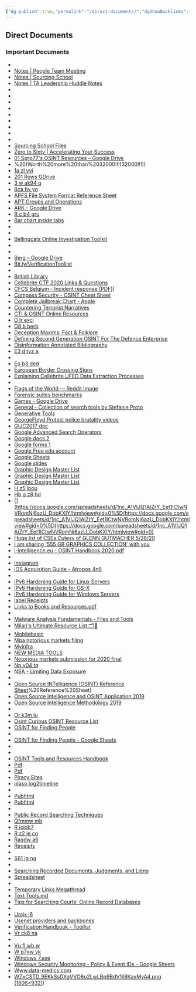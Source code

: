 ```yaml
---
{"dg-publish":true,"permalink":"/direct-documents/","dgShowBacklinks":true,"dgShowLocalGraph":true}
---
```



## Direct Documents
### Important Documents
- [](https://docs.google.com/document/d/1OJ80nOj5oD4tFCVTmtJdLEs-tHjIWFyW0qzVKhKpMuw/edit#heading=h.q0662onlfax4)
- [Notes | People Team Meeting](https://docs.google.com/document/d/1Iwo4XPLazcilIl--va0vh5ep3DQLKF2mcfR7VayG7Yg/edit)
- [Notes | Sourcing School](https://docs.google.com/document/d/1d93qjOAsmLgZjnDRQ64rQ45jJKkluWSjpAnJvBmlcOI/edit)
- [Notes | TA Leadership Huddle Notes](https://docs.google.com/document/d/13p0mM9MZUh_lippbxFpYRSHMPIzwgB3bl-45aXtwKVM/edit)
- [](https://docs.google.com/spreadsheets/d/1TN4zZTm4WNOpMv-TDQZrAiev-WxH7bg1bY1ItJEZm1g/edit#gid=1860823197)
- [](https://docs.google.com/spreadsheets/d/1Qk6N_TCmWpxjNx_4t_SkPfwlOP7tXzocxPPDSfN1ZBA/edit#gid=0)
- [](https://docs.google.com/spreadsheets/d/1SO24psiqtqFjGq1Xv8s4UIVukoH2tH7NWZJnkNTTW8g/edit#gid=1452451294)
- [](https://docs.google.com/spreadsheets/d/1Z8XwF2wQNN_fxNLv3d0dBI3Hjowfi85OVPoXfWbphcM/edit#gid=0)
- [](https://docs.google.com/presentation/d/1IgVUFQHHQs7-LcNoYlV6D4xov8kTDhpED8TjnaYmaJI/edit#slide=id.g103d2ec38a4_0_3)
- [](https://docs.google.com/presentation/d/1Vyx2Kya37s2TmO1DBJSMeIFAOs5B_8eOTMWDeKvU33g/edit#slide=id.ge5fd6fbf24_2_17)
- [](https://docs.google.com/presentation/d/11Kifsglan2LiCkjYDLcb8yPpl1FX2GuCFCW74HWEiB8/edit#slide=id.gd1a9afe3ee_1_5)
- [](https://docs.google.com/presentation/d/1o8kmLsVNbwhc0x2igUpaRMo3og_DUzDX9-fDDq3ZDuA/edit#slide=id.p)
- [](https://docs.google.com/presentation/d/1MTeJzdxdIEL8MEujFOj0ob6SuOBCVLaHNoms0gcgOJ4/edit#slide=id.g10c8ee03c47_0_79)
- [Sourcing School Files](https://drive.google.com/drive/folders/1jyCKS2wSd2-v6m5MQKU1SA7eb-489Tu6)
- [Zero to Sixty | Accelerating Your Success](https://drive.google.com/drive/folders/1IqRy37ij4YfNv0i631B6IxNV7N0sQj8J)
- [01 Sprp77's OSINT Resources – Google Drive](https://drive.google.com/drive/folders/1CBcemFdorkAqJ-Sthsh67OVHgH4FQF05)
- [](For%20Photoshop%20and%20Illustrator)%20(Worth%20more%20than%20$32000!!!)%5D(https://docs.google.com/document/d/11VSl8DZ7nxmCs-AvUivC_W047_v80F2McMPWDHipMU0/edit#%7C10.000+%20Vectors%20Bundle%20from%20InkyDeals%20(For%20Photoshop%20and%20Illustrator)%20(Worth%20more%20than%20$32000!!!))
- [1a zl vvi](https://i.imgur.com/1aZLVvi.png)
- [201 Rows GDrive](https://docs.google.com/spreadsheets/d/1Foy4rfzhg4LMLwbnWBccVKSR1Vi528h4Xnh3DzZGMSc/edit?usp=drivesdk)
- [3 w ak94 q](https://i.imgur.com/3WAk94Q.png)
- [8ca bv yo](https://i.imgur.com/8caBvYO.png)
- [APFS File System Format Reference Sheet](https://assets.contentstack.io/v3/assets/blt36c2e63521272fdc/blt61c336e02577e733/5eb0940e248a28605479ccf0/FOR518_APFS_CheatSheet_012020.pdf)
- [APT Groups and Operations](https://docs.google.com/spreadsheets/u/1/d/1H9_xaxQHpWaa4O_Son4Gx0YOIzlcBWMsdvePFX68EKU/pubhtml)
- [ARK - Google Drive](https://drive.google.com/drive/folders/1p0ovK4gyzPyw4SVrY-ISFbdp7PzOj3Ky)
- [B c b4 gru](https://i.imgur.com/bCB4Gru.png)
- [Bar chart inside tabs](https://drive.google.com/file/d/1Fd-V0ulSiNGL9og_5H74VzNrsCVkbrwE/view?usp=drivesdk)
- [](https://docs.google.com/spreadsheets/u/0/d/18rtqh8EG2q1xBo2cLNyhIDuK9jrPGwYr9DI2UncoqJQ/htmlview?gxids=7757&urp=gmail_link#gid=930747607)
- [](https://docs.google.com/document/d/1BfLPJpRtyq4RFtHJoNpvWQjmGnyVkfE2HYoICKOGguA/edit#heading=h.6igzqqftqvh4)
- [Bellingcats Online Investigation Toolkit](https://docs.google.com/document/d/1BfLPJpRtyq4RFtHJoNpvWQjmGnyVkfE2HYoICKOGguA/edit)
- [](https://accounts.google.com/v3/signin/identifier?continue=https%253A%252F%252Fdocs.google.com%252Fspreadsheets%252Fd%252F1FrqWwMroBvZMm8sw5tvqLcrSLfYcDUizaQYrY-u1hr0%252Fedit&dsh=S1309184329%253A1661702429264305&flowEntry=ServiceLogin&flowName=WebLiteSignIn&followup=https%253A%252F%252Fdocs.google.com%252Fspreadsheets%252Fd%252F1FrqWwMroBvZMm8sw5tvqLcrSLfYcDUizaQYrY-u1hr0%252Fedit&ifkv=AQN2RmUzjVKS9L6Y0wjX1gf_4sqlLHeLH7euRBnodRBWV_dVdY21wPpIj8H8473cMIqPFBUq2UTy&ltmpl=sheets&osid=1&passive=1209600&service=wise#gid=930747607)
- [](https://docs.google.com/spreadsheets/d/18rtqh8EG2q1xBo2cLNyhIDuK9jrPGwYr9DI2UncoqJQ/edit#gid=930747607)
- [Berg – Google Drive](https://drive.google.com/drive/folders/16RI16Bq875K14DsZSTxf0twRC6HAYgKG)
- [Bit.ly/VerificationToollist](https://docs.google.com/document/d/1HSXK32yrUYeZdpnC_tvNade1-gmSkoGd5aGv5byVZDY/edit)
- [](https://docs.google.com/spreadsheets/d/1RmgsrWVPRU_sULidwjupvIbcAYLsNGteeiT3ji4yGZk/edit#gid=469327285)
- [British Library](https://www.flickr.com/photos/britishlibrary)
- [Cellebrite CTF 2020 Links & Questions](https://docs.google.com/spreadsheets/d/1s_lxRPuDRkBz4qspJAX0IRy1SAjcmWqHVi9AyqdbY4I/edit?usp=sharing)
- [CFCS Belgium - Incident response (PDF)](PDF))
- [Compass Security - OSINT Cheat Sheet](https://www.compass-security.com/fileadmin/Research/White_Papers/2017-01_osint_cheat_sheet.pdf?fbclid=IwAR0mW2xlIbBI8WnCn8WFyglAgUJzGPpLXw3rT9xA7Z3-4242S5HSYE1Al5c)
- [Complete Jailbreak Chart - Apple](https://docs.google.com/spreadsheets/d/11DABHIIqwYQKj1L83AK9ywk_hYMjEkcaxpIg6phbTf0/edit?usp=sharing)
- [Countering Terrorist Narratives](https://icct.nl/app/uploads/2017/11/Countering-Terrorist-Narratives-Reed-Whittaker-Haroro-European-Parliament.pdf)
- [CTI & OSINT Online Resources](https://docs.google.com/spreadsheets/d/1klugQqw6POlBtuzon8S0b18-gpsDwX-5OYRrB7TyNEw/htmlview)
- [D lr excj](https://i.imgur.com/dLrEXCJ.png)
- [D8 b berb](https://i.imgur.com/D8BBerb.png)
- [Deception Maxims: Fact & Folklore](https://governmentattic.org/18docs/CIAdeceptionMaximsFactFolklore_1980.pdf)
- [Defining Second Generation OSINT For The Defence Enterprise](https://www.rand.org/content/dam/rand/pubs/research_reports/RR1900/RR1964/RAND_RR1964.pdf.)
- [Disinformation Annotated Bibliography](https://citizenlab.ca/wp-content/uploads/2019/05/Disinformation-Bibliography.pdf)
- [E3 d tvz a](https://i.imgur.com/E3DTvzA.png)
- [](https://docs.google.com/spreadsheets/d/17URMtNmXfEZEW9oUL_taLpGaqTDcMkA79J8TRw4xnz8/edit#gid=0)
- [Eo b3 ded](https://i.imgur.com/EoB3DED.png)
- [European Border Crossing Signs](https://www.instagram.com/p/CJnrw6dnugJ)
- [Explaining Cellebrite UFED Data Extraction Processes](https://smarterforensics.com/wp-content/uploads/2014/06/Explaining-Cellebrite-UFED-Data-Extraction-Processes-final.pdf)
- [](https://docs.google.com/spreadsheets/d/15dD0qSCDYDwVtWKC9zfZk1j8RzmvZARXTu9hrM34DnU/edit#gid=0)
- [Flags of the World — Reddit Image](https://i.redd.it/lxtu47hf5ll51.jpg)
- [Forensic suites benchmarks](https://docs.google.com/spreadsheets/d/1QgMA7A6bVotLyT49wNhRgJRjeJfULkyo6LCfywugbMQ/edit?usp=sharing)
- [Games - Google Drive](https://drive.google.com/drive/u/0/folders/1VZ53l_G3PpQriD8xvqH26gL0h0oHQ08f)
- [General - Collection of search tools by Stefanie Proto](https://docs.google.com/spreadsheets/d/1cAeOLwsM65pDJus5xIaZf-yfSEh1g6-59yzc00TyR9Y/edit?usp=sharing)
- [Generative Tools](https://docs.google.com/document/d/1N57oAF7j9SuHcy5zg2VZWhttLwR_uEldeMr-VKzlVIQ/edit)
- [GeorgeFloyd Protest police brutality videos](https://docs.google.com/spreadsheets/u/1/d/1YmZeSxpz52qT-10tkCjWOwOGkQqle7Wd1P7ZM1wMW0E/htmlview?pru=AAABcql6DI8*mIHYeMnoj9XWUp3Svb_KZA)
- [GIJC2017 doc](https://drive.google.com/file/d/1pLjKuNjFyHGDiOAW7sLmX7L9o2j5kdbF/view)
- [Google Advanced Search Operators](https://docs.google.com/document/d/1ydVaJJeL1EYbWtlfj9TPfBTE5IBADkQfZrQaBZxqXGs/edit?fbclid=IwAR3Iape2uggcHOGgEPnmQF_pfjFCtxjDaAwKXUjjulSP0y7l8tbgUbfMcXo)
- [Google docs 2](https://docs.google.com/document/u/0)
- [Google forms 1](https://docs.google.com/forms/u/0)
- [Google Free edu account](https://docs.google.com/document/d/1IjxLeNuF58-lL-aHCAbpliap6qUuTR7UMEPAaYHaBHg/preview)
- [Google Sheets](https://docs.google.com/spreadsheets/u/0)
- [Google slides](https://docs.google.com/presentation/u/0)
- [Graphic Design Master List](https://docs.google.com/document/d/179VI9QjVICyS3KVQ4i5fdEQmE1U45Xhq64TNb9QUmRk)
- [Graphic Design Master List](https://docs.google.com/document/u/0/d/179VI9QjVICyS3KVQ4i5fdEQmE1U45Xhq64TNb9QUmRk/mobilebasic)
- [Graphic Design Master List](https://docs.google.com/document/d/179VI9QjVICyS3KVQ4i5fdEQmE1U45Xhq64TNb9QUmRk/edit)
- [H z5 jpou](https://i.imgur.com/HZ5Jpou.png)
- [Hb q z8 hd](https://i.imgur.com/HbQZ8Hd.png)
- [](https://docs.google.com/spreadsheets/d/1nc_A1VIJQ1AiZrY_Eet1ICtwNVRomNj6azU_DobKXIY/htmlview#gid=0%5D(https://docs.google.com/spreadsheets/d/1nc_A1VIJQ1AiZrY_Eet1ICtwNVRomNj6azU_DobKXIY/htmlview#gid=0%5D(https://docs.google.com/spreadsheets/d/1nc_A1VIJQ1AiZrY_Eet1ICtwNVRomNj6azU_DobKXIY/htmlview#gid=0)
- [Huge list of CSEs Cutesy of GLENN GUTMACHER 5/26/20](https://docs.google.com/spreadsheets/d/1w9f0Iq_UxstH04sN9ilOUI3aI6NRn5ib6aEhyrPES2k/edit?usp=sharing)
- [I am sharing '555 GB GRAPHICS COLLECTION' with you](https://drive.google.com/file/d/1l2zz-Bm-6LxjBsosghpNlDisgmS40f5Y/view)
- [i-intelligence.eu - OSINT Handbook 2020.pdf](https://i-intelligence.eu/uploads/public-documents/OSINT_Handbook_2020.pdf)
- [](https://docs.google.com/spreadsheets/d/1wXX5zYql7KIPgrsDdt6S5bTuGt_WRjWaBde1D0fhG5k/edit#gid=0)
- [Instagram](https://www.instagram.com/)
- [iOS Acquisition Guide - Atropos 4n6](https://atropos4n6.com/wp-content/uploads/2021/03/iOS_Acquisition_Guide.pdf)
- [](https://docs.google.com/spreadsheets/d/1ehpk3OCkqj4QgF71v410avGpGC5bQ_lOLl5ppRb3Q9s/edit#gid=0)
- [IPv6 Hardening Guide for Linux Servers](https://ernw.de/download/ERNW_Guide_to_Securely_Configure_Linux_Servers_For_IPv6_v1_0.pdf)
- [IPv6 Hardening Guide for OS-X](https://ernw.de/download/ERNW_Hardening_IPv6_MacOS-X_v1_0.pdf)
- [IPv6 Hardening Guide for Windows Servers](https://ernw.de/download/ERNW_Guide_to_Configure_Securely_Windows_Servers_For_IPv6_v1_0.pdf)
- [label Receipts](https://docs.google.com/spreadsheets/d/1hOq8cTL_hno63bcjcnmL_uuoRGTqkXR4B5i5Girn00w/edit?usp=drivesdk)
- [Links to Books and Resources.pdf](https://drive.google.com/file/d/1o4C013btq4j9ENuc8SnE4FUk6acw29wb/view?usp=drivesdk)
- [](https://docs.google.com/spreadsheets/d/1X2Hu0NE2ptdRj023OVWIGp5dqZOw-CfxHLOW_GNGpX8/edit#gid=1317205466)
- [Malware Analysis Fundamentals - Files and Tools](https://www.winitor.com/pdf/Malware-Analysis-Fundamentals-Files-Tools.pdf)
- [Milan's Ultimate Resource List 🗂🚀](https://docs.google.com/document/d/1Fa2-0H8XUrVhesKNikA2KJ2qTNjjZzdjDSUWWtW97KI/edit)
- [Mobilebasic](https://docs.google.com/document/d/1vplG5d3vQ8BH3zFsRAeHvhpUoUSEh_sA/mobilebasic)
- [Mpa notorious markets filing](https://torrentfreak.com/images/MPA_Notorious_Markets_Filing.pdf)
- [Myinfra](https://beepb00p.xyz/myinfra_files/myinfra.svg)
- [NEW MEDIA TOOLS](https://docs.google.com/document/d/1I5RulboZQx8X8NO3fDQ6yuCxI0ao0W7AAsz-2W3cqzA/edit)
- [Notorious markets submission for 2020 final](https://torrentfreak.com/images/Notorious_Markets_Submission_for_2020_final.pdf)
- [Np y04 tq](https://i.imgur.com/NPY04Tq.png)
- [NSA - Limiting Data Exposure](https://media.defense.gov/2020/Aug/04/2002469874/-1/-1/0/CSI_LIMITING_LOCATION_DATA_EXPOSURE_FINAL.PDF?fbclid=IwAR2XL7jEi98haPqqO4xfvq6YUxptVq9d21rMuJMS4HMIMj3PKxNqgs-dfvI)
- [](https://docs.google.com/spreadsheets/d/1LJgDP-WfNxn604QfHU2MumdV7FvUQrDb5Ui7zgTYw9U/edit#gid=0)
- [Open Source INTelligence (OSINT) Reference Sheet](OSINT)%20Reference%20Sheet)
- [Open Source Intelligence and OSINT Application 2019](https://www.theseus.fi/bitstream/handle/10024/171315/Tuominen_Sanna.pdf?sequence=2)
- [Open Source Intelligence Methodology 2019](https://phs.brage.unit.no/phs-xmlui/bitstream/handle/11250/2617479/master_Furuhaug.pdf?isAllowed=y&sequence=1)
- [](https://docs.google.com/spreadsheets/d/1UY9U2CJ8Rnz0CBrNu2iGV3yoG0nLR8mLINcnz44XESI/edit#gid=1864750866)
- [Or k3m lu](https://i.imgur.com/OrK3mLu.png)
- [Osint Curious OSINT Resource List](https://docs.google.com/document/d/14li22wAG2Wh2y0UhgBjbqEvZJCDsNZY8vpUAJ_jJ5X8/edit)
- [OSINT for Finding People](https://docs.google.com/spreadsheets/d/1JxBbMt4JvGr--G0Pkl3jP9VDTBunR2uD3_faZXDvhxc/htmlview)
- [](https://docs.google.com/spreadsheets/d/1JxBbMt4JvGr--G0Pkl3jP9VDTBunR2uD3_faZXDvhxc/edit#gid=0)
- [OSINT for Finding People - Google Sheets](https://docs.google.com/spreadsheets/d/1JxBbMt4JvGr--G0Pkl3jP9VDTBunR2uD3_faZXDvhxc/edit?usp=drivesdk)
- [](https://docs.google.com/spreadsheets/d/1_x3PXGOahhKT3-ePaWhb3hM1dVxjmBvsVlw6D6lilTQ/edit#gid=1116439221)
- [](https://docs.google.com/spreadsheets/d/18U1qcaPaqIF8ERVLI-g5Or3gUbv0qP_-JUtc0pbEs0E/htmlview#gid=0)
- [OSINT Tools and Resources Handbook](https://i-intelligence.eu/uploads/public-documents/OSINT_Handbook_June-2018_Final.pdf)
- [Pdf](https://rentry.co/echlinkss/pdf)
- [Pdf](https://rentry.co/4dqmi/pdf)
- [Piracy Sites](https://docs.google.com/spreadsheets/d/1plwsZ9q7-jDg8QNUuNXZAmKtov-ZULOZS3TPp08mngg)
- [plaso log2timeline](https://plaso.readthedocs.io/_/downloads/en/stable/pdf/)
- [](https://docs.google.com/spreadsheets/d/1abmV_mXWWCsVxHLfouSivyS7ch-PcUww8S6ksY66c5o/edit#gid=0)
- [Pubhtml](https://docs.google.com/spreadsheets/d/e/2PACX-1vQMvTHtsEwB5LPF1zipHIZaVsUrQQBBVLazZLr-aaFOwrGAGEEUtWg9KRgweYLwcHKnevpk8ATT7skN/pubhtml)
- [Pubhtml](https://docs.google.com/spreadsheets/d/e/2PACX-1vQngQS6OcnUHJu9ldZoCva9749YW-dhaqfkbZtwu8Qw58rmYZeSCnye-lTQ8hT4dIi4q0Wdn3LK8ZZl/pubhtml)
- [](https://docs.google.com/spreadsheets/d/1UY9U2CJ8Rnz0CBrNu2iGV3yoG0nLR8mLINcnz44XESI/htmlview#gid=1864750866)
- [Public Record Searching Techniques](https://www.brbpublications.com/documents/publicrecordsearchingtechniques.pdf)
- [Qfmmw mb](https://i.imgur.com/qfmmwMB.jpg)
- [R ioiob7](https://i.imgur.com/rIoiob7.jpg)
- [R z2 je co](https://i.imgur.com/rZ2JeCO.png)
- [Ragdw a6](https://i.imgur.com/RagdwA6.png)
- [Receipts](https://docs.google.com/spreadsheets/d/1aHGuXX7S2NNCTJqE1WW44Xk2xNzxnNgIJLHYONA3Y_A/edit?usp=drivesdk)
- [](https://docs.google.com/spreadsheets/d/1qU8E0JT9JQk_BaBCxZS79tn7YmUyY4XBEpHPm3j16jI/edit#gid=1007191598)
- [S61 jg ng](https://i.imgur.com/S61JgNg.png)
- [](https://docs.google.com/document/d/1CrfMFa6ww2Awz37jYon_M8Uq6Yl1eCpcjfbnyRDibLQ/view?pru=AAABd7wXDp8*R9brczng8RPp1FUu48cFPw#heading=h.pk1tm314pji)
- [Searching Recorded Documents, Judgments, and Liens](https://www.brbpublications.com/documents/recdoc.pdf)
- [Spreadsheet](https://nafanz.github.io/)
- [](https://docs.google.com/spreadsheets/d/1fBPz6KHsFXryhu6JNrj1l-Rl04bEKLfinyCgCIqTyzU/edit#gid=436019663)
- [Temporary Links Megathread](https://docs.google.com/document/u/0/d/1HHl8Zzdfr9_nNT4HTpg9Udb80vQyDWenpm3OkEDNcVQ/mobilebasic)
- [Text Tools.md](https://drive.google.com/file/d/1POYaOnBtQvXk0gK7QGglkjK2uoQJ0KcW/view?usp=drivesdk)
- [Tips for Searching Courts' Online Record Databases](https://www.brbpublications.com/documents/courttipsheet.pdf)
- [](https://docs.google.com/spreadsheets/d/1zYZ2107xOZwQ37AjLTc5A4dUJl0ilg8oMrZyA0BGvc0/edit#gid=1357476050)
- [Urajx j6](https://i.imgur.com/URAJXJ6.png)
- [Usenet providers and backbones](https://upload.wikimedia.org/wikipedia/commons/7/7d/Usenet_Providers_and_Backbones.svg)
- [Verification Handbook - Toollist](https://docs.google.com/document/d/14jugVfxt3DLi2IlrevFKlXRg9C4Dl93Cvs73LxJmwqQ/edit)
- [Vr ck8 na](https://i.imgur.com/vrCk8Na.png)
- [](https://docs.google.com/spreadsheets/d/1xgj5-W2f0ESsSaYLPrT5dfbMQcJM9NZEbAGIvszTbTs/edit#gid=0)
- [Vu fl wb w](https://i.imgur.com/VuFLWbW.jpg)
- [W p7xw yk](https://i.imgur.com/WP7xwYK.png)
- [Windows 7.exe](https://drive.google.com/file/d/1Dn1AZTSljG1iNFvPzqHwHHSDORElcIGl/edit)
- [Windows Security Monitoring - Policy & Event IDs - Google Sheets](https://docs.google.com/spreadsheets/d/1BhR3cymZ53ZJfJdKAGKszuB-jgsr8GBJBOCJl50WGKE/edit)
- [Www.data-medics.com](https://www.data-medics.com/recovery/wp-content/uploads/2016/03/Data-Recovery-Procedure.png)
- [WZxCSTD_9EKkSsDXgVVO6o2LwLBp9BdV1il8KavMyA4.png (1806×932)](1806%C3%97932))